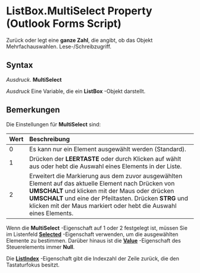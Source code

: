
# ListBox.MultiSelect Property (Outlook Forms Script)

Zurück oder legt eine  **ganze Zahl**, die angibt, ob das Objekt Mehrfachauswahlen. Lese-/Schreibzugriff.


## Syntax

 _Ausdruck_. **MultiSelect**

 _Ausdruck_ Eine Variable, die ein **ListBox** -Objekt darstellt.


## Bemerkungen

Die Einstellungen für  **MultiSelect** sind:



|**Wert**|**Beschreibung**|
|:-----|:-----|
|0|Es kann nur ein Element ausgewählt werden (Standard).|
|1|Drücken der  **LEERTASTE** oder durch Klicken auf wählt aus oder hebt die Auswahl eines Elements in der Liste.|
|2|Erweitert die Markierung aus dem zuvor ausgewählten Element auf das aktuelle Element nach Drücken von  **UMSCHALT** und klicken mit der Maus oder drücken **UMSCHALT** und eine der Pfeiltasten. Drücken **STRG** und klicken mit der Maus markiert oder hebt die Auswahl eines Elements.|
Wenn die  **MultiSelect** -Eigenschaft auf 1 oder 2 festgelegt ist, müssen Sie im Listenfeld **[Selected](653a977d-5ef8-0bd8-d851-927f03942a2c.md)** -Eigenschaft verwenden, um die ausgewählten Elemente zu bestimmen. Darüber hinaus ist die **[Value](571ea3ea-57ed-71e4-75a0-d5e0cf7b9211.md)** -Eigenschaft des Steuerelements immer **Null**.

Die  **[ListIndex](c3eb93ea-bc47-6c2c-f80d-c9b53f797ef3.md)** -Eigenschaft gibt die Indexzahl der Zeile zurück, die den Tastaturfokus besitzt.

